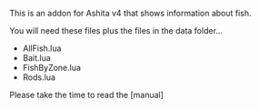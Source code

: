 This is an addon for Ashita v4 that shows information about fish.

You will need these files plus the files in the data folder...

- AllFish.lua
- Bait.lua
- FishByZone.lua
- Rods.lua

Please take the time to read the [manual]
